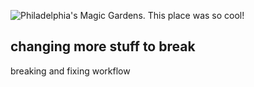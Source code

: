 ![Philadelphia's Magic Gardens. This place was so cool!](/assets/images/philly-magic-gardens.jpg "Philadelphia's Magic Gardens")

## changing more stuff to break
breaking and fixing workflow


